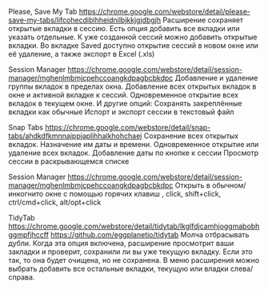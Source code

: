 Please, Save My Tab
https://chrome.google.com/webstore/detail/please-save-my-tabs/lifcohecdiblhheidnilbjkkjgjdbgjh
Расширение сохраняет открытые вкладки в сессию.
Есть опция добавить все вкладки или указать отдельные.
К уже созданной сессий можно добавить открытые вкладки.
Во вкладке Saved доступно открытие сессий в новом окне или её удаление, а также экспорт в Excel (.xls)

Session Manager
https://chrome.google.com/webstore/detail/session-manager/mghenlmbmjcpehccoangkdpagbcbkdpc
Добавление и удаление группы вкладок в пределах окна. Добавление всех открытых вкладок в окне и активной вкладке к сессий. Одновременное открытие всех вкладок в текущем окне.
И другие опций:
Сохранять закреплённые вкладки как обычные
Испорт и экспорт сессии в текстовый файл

Snap Tabs
https://chrome.google.com/webstore/detail/snap-tabs/ahdkdfkmnnajppjaplihhalkhohchaej
Сохранение всех открытых вкладок. Назначение им даты и времени. Одновременное открытие или удаление всех вкладок.
Добавление даты по кнопке к сессии
Просмотр сессии в раскрывающемся списке

Session Manager
https://chrome.google.com/webstore/detail/session-manager/mghenlmbmjcpehccoangkdpagbcbkdpc
Открыть в обычном/инкогнито окне с помощью горячих клавиш <none>, click, shift+click, ctrl/cmd+click, alt/opt+click
  
TidyTab
https://chrome.google.com/webstore/detail/tidytab/lkglfdjcamhjoggmabobhggmpfjhccff
https://github.com/eggplanetio/tidytab
Молча отбрасывать дубли. Когда эта опция включена, расширение просмотрит ваши закладки и проверит, сохранили ли вы уже текущую вкладку. Если это так, то она будет очищена, но не сохранена.
В меню расширения можно выбрать добавить все остальные вкладки, текущую или владки слева/справа.
